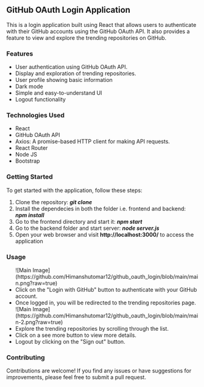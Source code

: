<h2>GitHub OAuth Login Application</h2>
<p>This is a login application built using React that allows users to authenticate with their GitHub accounts using the GitHub OAuth API. It also provides a feature to view and explore the trending repositories on GitHub.</p>

<h3>Features</h3>
<ul>
  <li>User authentication using GitHub OAuth API.</li>
  <li>Display and exploration of trending repositories.</li>
  <li>User profile showing basic information</li>
  <li>Dark mode</li>
  <li>Simple and easy-to-understand UI</li>
  <li>Logout functionality</li>
</ul>

<h3>Technologies Used</h3>
<ul>
  <li>React</li>
  <li>GitHub OAuth API</li>
  <li>Axios: A promise-based HTTP client for making API requests.</li>
  <li>React Router</li>
  <li>Node JS</li>
  <li>Bootstrap</li>
</ul>

<h3>Getting Started</h3>
<p>To get started with the application, follow these steps:</p>
<ol>
  <li>Clone the repository: <b><em>git clone </em></b></li>
  <li>Install the dependecies in both the folder i.e. frontend and backend: <b><em>npm install</em></b></li>
  <li>Go to the frontend directory and start it: <b><em>npm start</em></b></li>
  <li>Go to the backend folder and start server: <b><em>node server.js</em></b></li>
  <li>Open your web browser and visit <b>http://localhost:3000/</b> to access the application</li>
</ol>

<h3>Usage</h3>
<ul>
![Main Image](https://github.com/Himanshutomar12/github_oauth_login/blob/main/main.png?raw=true)
<li>Click on the "Login with GitHub" button to authenticate with your GitHub account.</li>
<li>Once logged in, you will be redirected to the trending repositories page.</li>
![Main Image](https://github.com/Himanshutomar12/github_oauth_login/blob/main/main-2.png?raw=true)
<li>Explore the trending repositories by scrolling through the list.</li>
<li>Click on a see more button to view more details.</li>
<li>Logout by clicking on the "Sign out" button.</li>
</ul>

<h3>Contributing</h3>
<p>Contributions are welcome! If you find any issues or have suggestions for improvements, please feel free to submit a pull request.</p>
